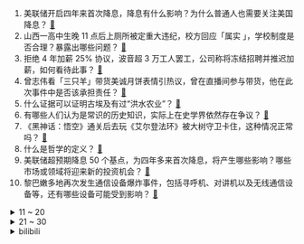 1. 美联储开启四年来首次降息，降息有什么影响？为什么普通人也需要关注美国降息？ [:link:](https://www.zhihu.com/question/667483163)
2. 山西一高中生晚 11 点后上厕所被定重大违纪，校方回应「属实 」，学校制度是否合理？暴露出哪些问题？ [:link:](https://www.zhihu.com/question/667491692)
3. 拒绝 4 年加薪 25% 协议，波音超 3 万工人罢工，公司称将冻结招聘并推迟加薪，如何看待此事？ [:link:](https://www.zhihu.com/question/667416496)
4. 曾志伟看「三只羊」带货美诚月饼表情引热议，曾在直播间参与带货，他在此次事件中是否该承担责任？ [:link:](https://www.zhihu.com/question/667493102)
5. 什么证据可以证明古埃及有过“洪水农业”？ [:link:](https://www.zhihu.com/question/639045105)
6. 有哪些人们认为是常识的历史知识，实际上在史学界依然存在争议？ [:link:](https://www.zhihu.com/question/660981529)
7. 《黑神话：悟空》通关后去玩《艾尔登法环》被大树守卫卡住，这种情况正常吗？ [:link:](https://www.zhihu.com/question/667197186)
8. 什么是哲学的定义？ [:link:](https://www.zhihu.com/question/667213151)
9. 美联储超预期降息 50 个基点，为四年多来首次降息，将产生哪些影响？哪些市场或领域将迎来新的投资机会？ [:link:](https://www.zhihu.com/question/667533490)
10. 黎巴嫩多地再次发生通信设备爆炸事件，包括寻呼机、对讲机以及无线通信设备等，还有哪些设备可能受到影响？ [:link:](https://www.zhihu.com/question/667524758)
<details>
<summary>11 ~ 20</summary>

11. 美联储本轮降息，会导致国内随之降息，房价上涨吗？ [:link:](https://www.zhihu.com/question/666407591)
12. 美团王兴发布内部信称「 745 万骑手获得 800 亿报酬，450 万参加保障试点」，如何解读？ [:link:](https://www.zhihu.com/question/667466196)
13. 郭德纲究竟哪些方面做到做到了人无我有，才在那个年代脱颖而出的？ [:link:](https://www.zhihu.com/question/667267140)
14. 家用车到底是买电车好还是买油车好？ [:link:](https://www.zhihu.com/question/663364145)
15. 海河的水量那么小，天津是如何成为天子渡口的？ [:link:](https://www.zhihu.com/question/649710587)
16. 今年中秋节假期国内出游 1.07 亿人次，较 2019 年同期增长 6.3%，如何看待这一数据？ [:link:](https://www.zhihu.com/question/667501127)
17. 周星驰的御用配音演员石班瑜去世，享年 66 岁，他配过的哪些角色让你印象深刻？他的配音有哪些特点？ [:link:](https://www.zhihu.com/question/667514124)
18. 做导师的第一届博士好不好？ [:link:](https://www.zhihu.com/question/339449769)
19. 官方通报「三只羊」美诚月饼事件，有哪些细节值得关注？如何看待美诚食品公司月饼抽样结果全部合格？ [:link:](https://www.zhihu.com/question/667479804)
20. ﻿女网红大屿山踩单车撞旅巴毙命，这起事故对大屿山地区的骑行安全有哪些警示作用？ [:link:](https://www.zhihu.com/question/667297358)
</details>
<details>
<summary>21 ~ 30</summary>

21. 我考上了公务员，男朋友一直考不上，只干了编外的工作，并且家境一般，家里不同意我们在一起怎么办? [:link:](https://www.zhihu.com/question/667263543)
22. 德国的军工业有多牛？ [:link:](https://www.zhihu.com/question/667292900)
23. 玩《英雄联盟》火男辅助伤害全场最高，为什么会被排名第二的人喷「你是火男，没人关心你的伤害」？ [:link:](https://www.zhihu.com/question/314249440)
24. 养猫的人会经常被猫咬吗？ [:link:](https://www.zhihu.com/question/665092674)
25. 24-25 赛季欧冠，AC米兰 1:3 利物浦，普利希奇闪击，范戴克、科纳特破门，如何评价本场比赛？ [:link:](https://www.zhihu.com/question/667458091)
26. 骑行 20 公里为什么不能减重？ [:link:](https://www.zhihu.com/question/666981297)
27. 每天爬楼100层，不控制饮食，可以减肥吗？ [:link:](https://www.zhihu.com/question/667427273)
28. 为什么《英雄联盟》的比赛拿不出来锐雯了呢？ [:link:](https://www.zhihu.com/question/364259973)
29. 《崩坏：星穹铁道》瓦尔特·杨在哪里表现出他有令使级以下无敌的实力？ [:link:](https://www.zhihu.com/question/602287989)
30. 辅警现在有前途吗? [:link:](https://www.zhihu.com/question/658005867)
</details><details>
<summary>bilibili</summary>

</details>